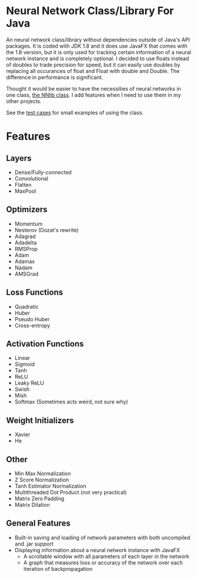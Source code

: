 # Neural Network Class/Library For Java

An neural network class/library without dependencies outside of Java's API packages. It is coded with JDK 1.8 and it does use JavaFX that comes with the 1.8 version, but it is only used for tracking certain information of a neural network instance and is completely optional. I decided to use floats instead of doubles to trade precision for speed, but it can easily use doubles by replacing all occurances of float and Float with double and Double. The difference in performance is significant.

Thought it would be easier to have the necessities of neural networks in one class, [the NNlib class](https://github.com/ssitu/Neural-Network-Library-Class/blob/master/src/nnlibrary/NNlib.java). I add features when I need to use them in my other projects.

See the [test cases](https://github.com/ssitu/Neural-Network-Library-Class/tree/master/test/testcases) for small examples of using the class. 

# Features
## Layers
* Dense/Fully-connected
* Convolutional
* Flatten
* MaxPool
## Optimizers
* Momentum
* Nesterov (Dozat's rewrite)
* Adagrad
* Adadelta
* RMSProp
* Adam
* Adamax
* Nadam
* AMSGrad
## Loss Functions
* Quadratic
* Huber
* Pseudo Huber
* Cross-entropy
## Activation Functions
* Linear
* Sigmoid
* Tanh
* ReLU
* Leaky ReLU
* Swish
* Mish
* Softmax (Sometimes acts weird, not sure why)
## Weight Initializers
* Xavier
* He
## Other
* Min Max Normalization
* Z Score Normalization
* Tanh Estimator Normalization
* Multithreaded Dot Product (not very practical)
* Matrix Zero Padding
* Matrix Dilation
## General Features
* Built-in saving and loading of network parameters with both uncompiled and .jar support
* Displaying information about a neural network instance with JavaFX
    * A scrollable window with all parameters of each layer in the network
    * A graph that measures loss or accuracy of the network over each iteration of backpropagation
